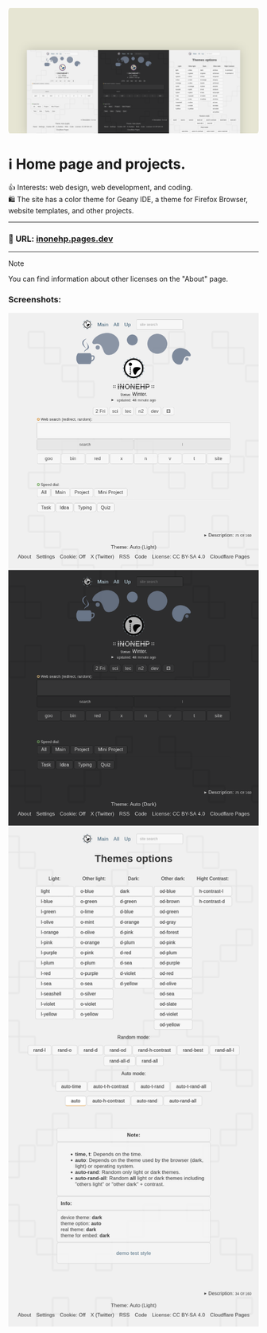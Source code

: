 <!-- README.md v.1.3.1 -->
<!-- Logo: oval - inspired by Patreon new logo, before that it was a circle. -->
  
![2 page with light and dark mode](/img/github-banner.png)  
#  ℹ️ Home page and projects.
👍 Interests: web design, web development, and coding.  
🛍️ The site has a color theme for Geany IDE, a theme for Firefox Browser, website templates, and other projects.  
    
---
  
### 🔗 URL: [inonehp.pages.dev](https://inonehp.pages.dev/)
  
---
  
> [!NOTE]
> You can find information about other licenses on the "About" page.
  
### Screenshots:  

![light theme](/img/screenshot.png)
![dark theme](/img/screenshot2.png)
![setting page with list of color themes](/img/screenshot3.png)
